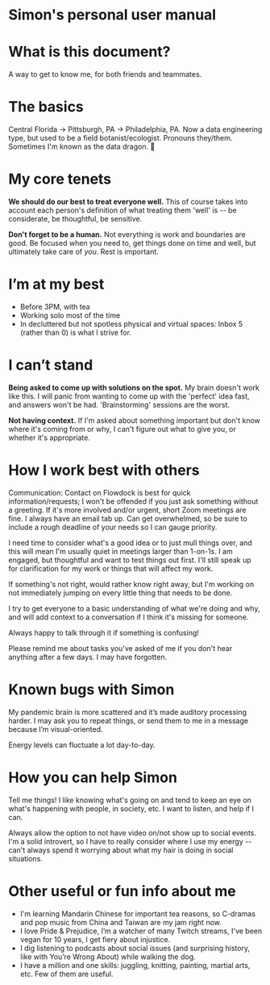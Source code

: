 # Simon's personal user manual

# What is this document?
A way to get to know me, for both friends and teammates.

# The basics
Central Florida -> Pittsburgh, PA -> Philadelphia, PA. Now a data engineering type, but used to be a field botanist/ecologist. Pronouns they/them. Sometimes I'm known as the data dragon. 🐉

# My core tenets
**We should do our best to treat everyone well.** This of course takes into account each person's definition of what treating them 'well' is -- be considerate, be thoughtful, be sensitive.

**Don't forget to be a human.** Not everything is work and boundaries are good. Be focused when you need to, get things done on time and well, but ultimately take care of *you*. Rest is important.

# I’m at my best
- Before 3PM, with tea
- Working solo most of the time
- In decluttered but not spotless physical and virtual spaces: Inbox 5 (rather than 0) is what I strive for.

# I can’t stand
**Being asked to come up with solutions on the spot.** My brain doesn't work like this. I will panic from wanting to come up with the 'perfect' idea fast, and answers won't be had. 'Brainstorming' sessions are the worst.

**Not having context.** If I'm asked about something important but don't know where it's coming from or why, I can't figure out what to give you, or whether it's appropriate.

# How I work best with others
Communication: Contact on Flowdock is best for quick information/requests; I won't be offended if you just ask something without a greeting. If it's more involved and/or urgent, short Zoom meetings are fine. I always have an email tab up. Can get overwhelmed, so be sure to include a rough deadline of your needs so I can gauge priority.

I need time to consider what's a good idea or to just mull things over, and this will mean I'm usually quiet in meetings larger than 1-on-1s. I am engaged, but thoughtful and want to test things out first. I'll still speak up for clarification for my work or things that will affect my work.

If something's not right, would rather know right away, but I'm working on not immediately jumping on every little thing that needs to be done.

I try to get everyone to a basic understanding of what we're doing and why, and will add context to a conversation if I think it's missing for someone.

Always happy to talk through it if something is confusing!

Please remind me about tasks you've asked of me if you don't hear anything after a few days. I may have forgotten.

# Known bugs with Simon
My pandemic brain is more scattered and it’s made auditory processing harder. I may ask you to repeat things, or send them to me in a message because I’m visual-oriented.

Energy levels can fluctuate a lot day-to-day.

# How you can help Simon
Tell me things! I like knowing what's going on and tend to keep an eye on what's happening with people, in society, etc. I want to listen, and help if I can.

Always allow the option to not have video on/not show up to social events. I'm a solid introvert, so I have to really consider where I use my energy -- can't always spend it worrying about what my hair is doing in social situations.

# Other useful or fun info about me
- I'm learning Mandarin Chinese for important tea reasons, so C-dramas and pop music from China and Taiwan are my jam right now. 
- I love Pride & Prejudice, I’m a watcher of many Twitch streams, I've been vegan for 10 years, I get fiery about injustice.
- I dig listening to podcasts about social issues (and surprising history, like with You’re Wrong About) while walking the dog.
- I have a million and one skills: juggling, knitting, painting, martial arts, etc. Few of them are useful.
